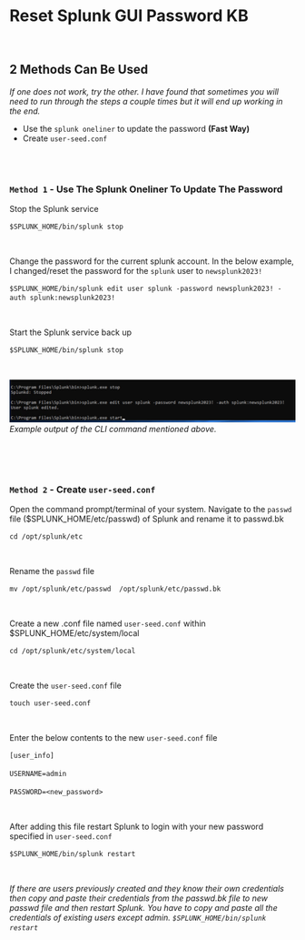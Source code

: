 # Reset Splunk GUI Password KB

<br />

## 2 Methods Can Be Used
*If one does not work, try the other. I have found that sometimes you will need to run through the steps a couple times but it will end up working in the end.*
* Use the `splunk oneliner` to update the password **(Fast Way)**
* Create `user-seed.conf`

<br /><br />

### `Method 1` - Use The Splunk Oneliner To Update The Password
Stop the Splunk service
````
$SPLUNK_HOME/bin/splunk stop
````

<br />

Change the password for the current splunk account. In the below example, I changed/reset the password for the `splunk` user to `newsplunk2023!`
````
$SPLUNK_HOME/bin/splunk edit user splunk -password newsplunk2023! -auth splunk:newsplunk2023!
````

<br />

Start the Splunk service back up
````
$SPLUNK_HOME/bin/splunk stop
````

<br />

![Alt text](https://github.com/46-75-63-6B-4C-6F-67-52-68-79-74-68-6D/Splunk/blob/main/Resources/splunk_password_reset.png "Splunk Password Reset CLI")
*Example output of the CLI command mentioned above.*

<br /><br /><br />

### `Method 2` - Create `user-seed.conf`
  Open the command prompt/terminal of your system. Navigate to the `passwd` file ($SPLUNK_HOME/etc/passwd) of Splunk and rename it to passwd.bk
````
cd /opt/splunk/etc
````
<br />

Rename the `passwd` file
````
mv /opt/splunk/etc/passwd  /opt/splunk/etc/passwd.bk
````

<br />

Create a new .conf file named `user-seed.conf` within $SPLUNK_HOME/etc/system/local
````
cd /opt/splunk/etc/system/local
````
<br />

Create the `user-seed.conf` file
````
touch user-seed.conf
````

<br />

Enter the below contents to the new `user-seed.conf` file
````
[user_info]

USERNAME=admin

PASSWORD=<new_password>
````

<br />

After adding this file restart Splunk to login with your new password specified in `user-seed.conf`
````
$SPLUNK_HOME/bin/splunk restart
````

<br />

*If there are users previously created and they know their own credentials then copy and paste their credentials from the passwd.bk file to new passwd file and then restart Splunk. You have to copy and paste all the credentials of existing users except admin. `$SPLUNK_HOME/bin/splunk restart`*
